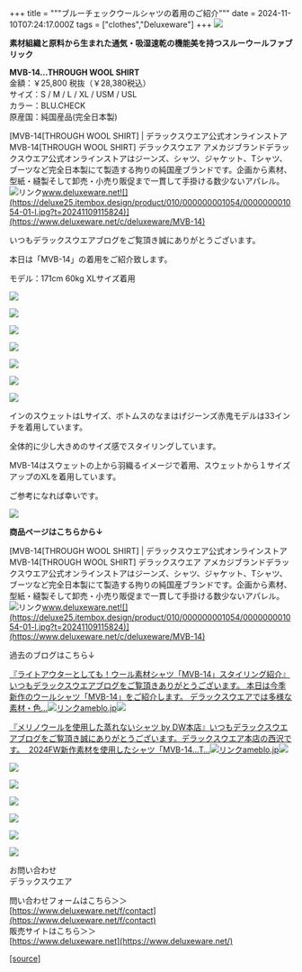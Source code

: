 +++
title = """ブルーチェックウールシャツの着用のご紹介"""
date = 2024-11-10T07:24:17.000Z
tags = ["clothes","Deluxeware"]
+++
[![](https://stat.ameba.jp/user_images/20241109/16/deluxeware/f2/2f/j/o0800120015507958425.jpg)](https://stat.ameba.jp/user_images/20241109/16/deluxeware/f2/2f/j/o0800120015507958425.jpg)

**素材組織と原料から生まれた通気・吸湿速乾の機能美を持つスルーウールファブリック**

**MVB-14...THROUGH WOOL SHIRT**  
金額：￥25,800 税抜（￥28,380税込）  
サイズ：S / M / L / XL / USM / USL  
カラー：BLU.CHECK  
原産国：純国産品(完全日本製)

[MVB-14\[THROUGH WOOL SHIRT\] | デラックスウエア公式オンラインストアMVB-14\[THROUGH WOOL SHIRT\] デラックスウエア アメカジブランドデラックスウエア公式オンラインストアはジーンズ、シャツ、ジャケット、Tシャツ、ブーツなど完全日本製にて製造する拘りの純国産ブランドです。企画から素材、型紙・縫製そして卸売・小売り販促まで一貫して手掛ける数少ないアパレル。![リンク](https://c.stat100.ameba.jp/ameblo/symbols/v3.20.0/svg/gray/editor_link.svg)www.deluxeware.net![](https://deluxe25.itembox.design/product/010/000000001054/000000001054-01-l.jpg?t=20241109115824)](https://www.deluxeware.net/c/deluxeware/MVB-14)

いつもデラックスウエアブログをご覧頂き誠にありがとうございます。

本日は「MVB-14」の着用をご紹介致します。

モデル：171cm 60kg XLサイズ着用

[![](https://stat.ameba.jp/user_images/20241109/16/deluxeware/ae/a6/j/o0800120015507956717.jpg)](https://stat.ameba.jp/user_images/20241109/16/deluxeware/ae/a6/j/o0800120015507956717.jpg)

[![](https://stat.ameba.jp/user_images/20241109/16/deluxeware/24/52/j/o0800120015507956727.jpg)](https://stat.ameba.jp/user_images/20241109/16/deluxeware/24/52/j/o0800120015507956727.jpg)

[![](https://stat.ameba.jp/user_images/20241109/16/deluxeware/cb/26/j/o0800120015507956722.jpg)](https://stat.ameba.jp/user_images/20241109/16/deluxeware/cb/26/j/o0800120015507956722.jpg)

[![](https://stat.ameba.jp/user_images/20241109/16/deluxeware/49/ea/j/o0800120015507956719.jpg)](https://stat.ameba.jp/user_images/20241109/16/deluxeware/49/ea/j/o0800120015507956719.jpg)

[![](https://stat.ameba.jp/user_images/20241109/16/deluxeware/ae/21/j/o0800120015507956730.jpg)](https://stat.ameba.jp/user_images/20241109/16/deluxeware/ae/21/j/o0800120015507956730.jpg)

[![](https://stat.ameba.jp/user_images/20241109/16/deluxeware/b4/79/j/o0800120015507952698.jpg)](https://stat.ameba.jp/user_images/20241109/16/deluxeware/b4/79/j/o0800120015507952698.jpg)

[![](https://stat.ameba.jp/user_images/20241109/16/deluxeware/30/8c/j/o0800120015507956729.jpg)](https://stat.ameba.jp/user_images/20241109/16/deluxeware/30/8c/j/o0800120015507956729.jpg)

インのスウェットはLサイズ、ボトムスのなまはげジーンズ赤鬼モデルは33インチを着用しています。

全体的に少し大きめのサイズ感でスタイリングしています。

MVB-14はスウェットの上から羽織るイメージで着用、スウェットから１サイズアップのXLを着用しています。

ご参考になれば幸いです。

[![](https://stat.ameba.jp/user_images/20241109/16/deluxeware/02/b4/j/o0800080015507966225.jpg)](https://stat.ameba.jp/user_images/20241109/16/deluxeware/02/b4/j/o0800080015507966225.jpg)

**商品ページはこちらから↓**

[MVB-14\[THROUGH WOOL SHIRT\] | デラックスウエア公式オンラインストアMVB-14\[THROUGH WOOL SHIRT\] デラックスウエア アメカジブランドデラックスウエア公式オンラインストアはジーンズ、シャツ、ジャケット、Tシャツ、ブーツなど完全日本製にて製造する拘りの純国産ブランドです。企画から素材、型紙・縫製そして卸売・小売り販促まで一貫して手掛ける数少ないアパレル。![リンク](https://c.stat100.ameba.jp/ameblo/symbols/v3.20.0/svg/gray/editor_link.svg)www.deluxeware.net![](https://deluxe25.itembox.design/product/010/000000001054/000000001054-01-l.jpg?t=20241109115824)](https://www.deluxeware.net/c/deluxeware/MVB-14)

過去のブログはこちら↓

[『ライトアウターとしても！ウール素材シャツ「MVB-14」スタイリング紹介』いつもデラックスウエアブログをご覧頂きありがとうございます。 本日は今季新作のウールシャツ「MVB-14」をご紹介します。 デラックスウエアでは多様な素材・色…![リンク](https://c.stat100.ameba.jp/ameblo/symbols/v3.20.0/svg/gray/editor_link.svg)ameblo.jp![](https://stat.ameba.jp/user_images/20241107/16/deluxeware/2f/ae/j/o0719090015507232080.jpg)](https://ameblo.jp/deluxeware/entry-12874156110.html)

[『メリノウールを使用した蒸れないシャツ by DW本店』いつもデラックスウエアブログをご覧頂き誠にありがとうございます。デラックスウエア本店の西沢です。  2024FW新作素材を使用したシャツ「MVB-14...T…![リンク](https://c.stat100.ameba.jp/ameblo/symbols/v3.20.0/svg/gray/editor_link.svg)ameblo.jp![](https://stat.ameba.jp/user_images/20241011/19/deluxeware/e5/14/j/o0901120115496637896.jpg)](https://ameblo.jp/deluxeware/entry-12870884922.html)

[![](https://stat.ameba.jp/user_images/20241029/15/deluxeware/ac/ef/j/o1200050015503631118.jpg?caw=800)](https://www.deluxeware.net/f/STACKMAN)

[![](https://stat.ameba.jp/user_images/20241029/15/deluxeware/07/cc/j/o1200050015503632904.jpg?caw=800)](https://www.deluxeware.net/c/akita)

[![](https://stat.ameba.jp/user_images/20240614/12/deluxeware/fb/b4/j/o0800026015451324172.jpg?caw=800)](https://www.deluxeware.net/c/2024FWreserveall)

[![](https://stat.ameba.jp/user_images/20240315/15/deluxeware/04/7f/j/o0800026015413271803.jpg?caw=800)](https://www.instagram.com/deluxeware/?hl=ja)

[![](https://stat.ameba.jp/user_images/20220415/12/deluxeware/3b/ce/j/o0800026015103175481.jpg?caw=800)](https://www.deluxeware.net/f/headstore)

[![](https://stat.ameba.jp/user_images/20220415/12/deluxeware/d7/c6/j/o0800026015103175487.jpg?caw=800)](https://www.deluxeware.net/)

お問い合わせ  
デラックスウエア

問い合わせフォームはこちら＞＞  
[https://www.deluxeware.net/f/contact](https://www.deluxeware.net/f/contact)  
販売サイトはこちら＞＞  
[https://www.deluxeware.net](https://www.deluxeware.net/)

[[source]](https://ameblo.jp/deluxeware/entry-12874391464.html)
